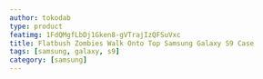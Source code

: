 ```yaml
---
author: tokodab
type: product
featimg: 1FdQMgfLbDj1Gken8-gVTrajIzQFSuVxc
title: Flatbush Zombies Walk Onto Top Samsung Galaxy S9 Case
tags: [samsung, galaxy, s9]
category: [samsung]
---
```


